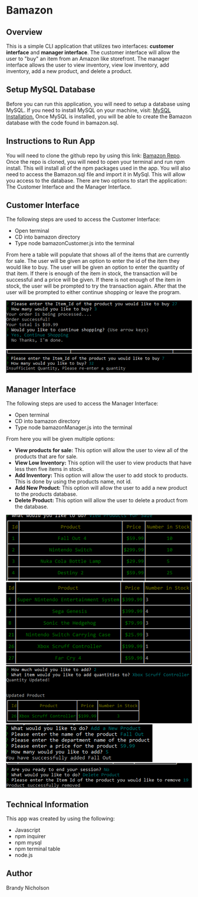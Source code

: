 # Bamazon
## **Overview** 
This is a simple CLI application that utilizes two interfaces: **customer interface** and **manager interface**.  The customer interface will allow the user to "buy" an item from an Amazon like storefront.  The manager interface allows the user to view inventory, view low inventory, add inventory, add a new product, and delete a product. 

## **Setup MySQL Database**
Before you can run this application, you will need to setup a database using MySQL.  If you need to install MySQL on your machine, visit: [MySQL Installation.](https://dev.mysql.com/downloads/windows/installer/8.0.html)  Once MySQL is installed, you will be able to create the Bamazon database with the code found in bamazon.sql. 

## **Instructions to Run App**
You will need to clone the github repo by using this link: [Bamazon Repo](https://github.com/blnicholson/bamazon.git).  Once the repo is cloned, you will need to open your terminal and run npm install.  This will install all of the npm packages used in the app. You will also need to access the Bamazon.sql file and import it in MySql.  This will allow you access to the database.  There are two options to start the application: The Customer Interface and the Manager Interface.

## **Customer Interface**
The following steps are used to access the Customer Interface:

* Open terminal
* CD into bamazon directory
* Type node bamazonCustomer.js into the terminal

From here a table will populate that shows all of the items that are currently for sale.  The user will be given an option to enter the id of the item they would like to buy.  The user will be given an option to enter the quantity of that item.  If there is enough of the item in stock, the transaction will be successful and a price will be given.  If there is not enough of the item in stock, the user will be prompted to try the transaction again. After that the user will be prompted to either continue shopping or leave the program. 

![Alt text](Images/Success.png)
![Alt text](Images/Failure.png)

## **Manager Interface**
The following steps are used to access the Manager Interface:

* Open terminal
* CD into bamazon directory
* Type node bamazonManager.js into the terminal

From here you will be given multiple options: 
  * **View products for sale:** This option will allow the user to view all of the products that are for sale.
  * **View Low Inventory:** This option will the user to view products that have less then five items in stock.
  * **Add Inventory:** This option will allow the user to add stock to products. This is done by using the products name, not id. 
  * **Add New Product:** This option will allow the user to add a new product to the products database.
  * **Delete Product:** This option will allow the user to delete a product from the database.
  
  ![Alt text](Images/productSale.png)              
  ![Alt text](Images/lowInventory.png) 
  ![Alt text](Images/addInventory.png) 
  ![Alt text](Images/addItem.png) 
  ![Alt text](Images/removeItem.png) 
 
 ## **Technical Information**
 This app was created by using the following:
 * Javascript
 * npm inquirer
 * npm mysql
 * npm terminal table
 * node.js
 
  ## **Author**
  Brandy Nicholson
 
